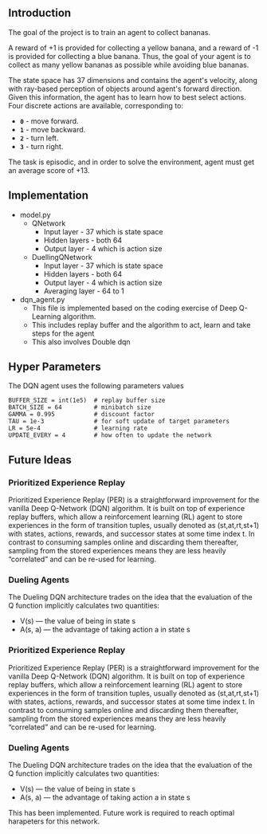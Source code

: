 ## Introduction

The goal of the project is to train an agent to collect bananas.

A reward of +1 is provided for collecting a yellow banana, and a reward of -1 is provided for collecting a blue banana.  Thus, the goal of your agent is to collect as many yellow bananas as possible while avoiding blue bananas.

The state space has 37 dimensions and contains the agent's velocity, along with ray-based perception of objects around agent's forward direction.  Given this information, the agent has to learn how to best select actions.  Four discrete actions are available, corresponding to:
- **`0`** - move forward.
- **`1`** - move backward.
- **`2`** - turn left.
- **`3`** - turn right.

The task is episodic, and in order to solve the environment, agent must get an average score of +13.


## Implementation
- model.py
  - QNetwork
    - Input layer - 37 which is state space
    - Hidden layers - both 64
    - Output layer - 4 which is action size
  - DuellingQNetwork
    - Input layer - 37 which is state space
    - Hidden layers - both 64
    - Output layer - 4 which is action size
    - Averaging layer - 64 to 1
- dqn_agent.py
  - This file is implemented based on the coding exercise of Deep Q-Learning algorithm.
  - This includes replay buffer and the algorithm to act, learn and take steps for the agent
  - This also involves Double dqn


## Hyper Parameters
The DQN agent uses the following parameters values

```
BUFFER_SIZE = int(1e5)  # replay buffer size
BATCH_SIZE = 64         # minibatch size 
GAMMA = 0.995           # discount factor 
TAU = 1e-3              # for soft update of target parameters
LR = 5e-4               # learning rate 
UPDATE_EVERY = 4        # how often to update the network
```

## Future Ideas

### Prioritized Experience Replay

Prioritized Experience Replay (PER) is a straightforward improvement for the vanilla Deep Q-Network (DQN) algorithm. It is built on top of experience replay buffers, which allow a reinforcement learning (RL) agent to store experiences in the form of transition tuples, usually denoted as (st,at,rt,st+1) with states, actions, rewards, and successor states at some time index t. In contrast to consuming samples online and discarding them thereafter, sampling from the stored experiences means they are less heavily “correlated” and can be re-used for learning.


### Dueling Agents

The Dueling DQN architecture trades on the idea that the evaluation of the Q function implicitly calculates two quantities:
- V(s) — the value of being in state s
- A(s, a) — the advantage of taking action a in state s
### Prioritized Experience Replay

Prioritized Experience Replay (PER) is a straightforward improvement for the vanilla Deep Q-Network (DQN) algorithm. It is built on top of experience replay buffers, which allow a reinforcement learning (RL) agent to store experiences in the form of transition tuples, usually denoted as (st,at,rt,st+1) with states, actions, rewards, and successor states at some time index t. In contrast to consuming samples online and discarding them thereafter, sampling from the stored experiences means they are less heavily “correlated” and can be re-used for learning.


### Dueling Agents

The Dueling DQN architecture trades on the idea that the evaluation of the Q function implicitly calculates two quantities:
- V(s) — the value of being in state s
- A(s, a) — the advantage of taking action a in state s

This has been implemented. Future work is required to reach optimal harapeters for this network.
